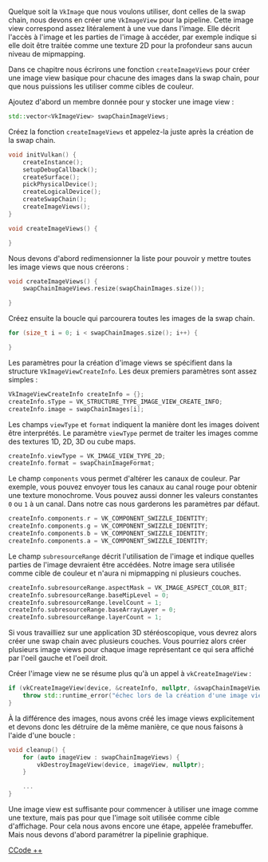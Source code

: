 Quelque soit la `VkImage` que nous voulons utiliser, dont celles de la swap chain, nous devons en créer une 
`VkImageView` pour la pipeline. Cette image view correspond assez litéralement à une vue dans l'image. Elle décrit 
l'accès à l'image et les parties de l'image à accéder, par exemple indique si elle doit être traitée comme une 
texture 2D pour la profondeur sans aucun niveau de mipmapping.

Dans ce chapitre nous écrirons une fonction `createImageViews` pour créer une image view basique pour chacune des 
images dans la swap chain, pour que nous puissions les utiliser comme cibles de couleur.

Ajoutez d'abord un membre donnée pour y stocker une image view :

```c++
std::vector<VkImageView> swapChainImageViews;
```

Créez la fonction `createImageViews` et appelez-la juste après la création de la swap chain.

```c++
void initVulkan() {
    createInstance();
    setupDebugCallback();
    createSurface();
    pickPhysicalDevice();
    createLogicalDevice();
    createSwapChain();
    createImageViews();
}

void createImageViews() {

}
```

Nous devons d'abord redimensionner la liste pour pouvoir y mettre toutes les image views que nous créerons :

```c++
void createImageViews() {
    swapChainImageViews.resize(swapChainImages.size());

}
```

Créez ensuite la boucle qui parcourera toutes les images de la swap chain.

```c++
for (size_t i = 0; i < swapChainImages.size(); i++) {

}
```

Les paramètres pour la création d'image views se spécifient dans la structure `VkImageViewCreateInfo`. Les deux 
premiers paramètres sont assez simples :

```c++
VkImageViewCreateInfo createInfo = {};
createInfo.sType = VK_STRUCTURE_TYPE_IMAGE_VIEW_CREATE_INFO;
createInfo.image = swapChainImages[i];
```

Les champs `viewType` et `format` indiquent la manière dont les images doivent être interprétés. Le paramètre 
`viewType` permet de traiter les images comme des textures 1D, 2D, 3D ou cube maps.

```c++
createInfo.viewType = VK_IMAGE_VIEW_TYPE_2D;
createInfo.format = swapChainImageFormat;
```

Le champ `components` vous permet d'altérer les canaux de couleur. Par exemple, vous pouvez envoyer tous les 
canaux au canal rouge pour obtenir une texture monochrome. Vous pouvez aussi donner les valeurs constantes `0` ou `1`
à un canal. Dans notre cas nous garderons les paramètres par défaut.

```c++
createInfo.components.r = VK_COMPONENT_SWIZZLE_IDENTITY;
createInfo.components.g = VK_COMPONENT_SWIZZLE_IDENTITY;
createInfo.components.b = VK_COMPONENT_SWIZZLE_IDENTITY;
createInfo.components.a = VK_COMPONENT_SWIZZLE_IDENTITY;
```

Le champ `subresourceRange` décrit l'utilisation de l'image et indique quelles parties de l'image devraient être 
accédées. Notre image sera utilisée comme cible de couleur et n'aura ni mipmapping ni plusieurs couches.

```c++
createInfo.subresourceRange.aspectMask = VK_IMAGE_ASPECT_COLOR_BIT;
createInfo.subresourceRange.baseMipLevel = 0;
createInfo.subresourceRange.levelCount = 1;
createInfo.subresourceRange.baseArrayLayer = 0;
createInfo.subresourceRange.layerCount = 1;
```

Si vous travailliez sur une application 3D stéréoscopique, vous devrez alors créer une swap chain avec plusieurs 
couches. Vous pourriez alors créer plusieurs image views pour chaque image représentant ce qui sera affiché par 
l'oeil gauche et l'oeil droit.

Créer l'image view ne se résume plus qu'à un appel à `vkCreateImageView` :

```c++
if (vkCreateImageView(device, &createInfo, nullptr, &swapChainImageViews[i]) != VK_SUCCESS) {
    throw std::runtime_error("échec lors de la création d'une image view!");
}
```

À la différence des images, nous avons créé les image views explicitement et devons donc les détruire de la même 
manière, ce que nous faisons à l'aide d'une boucle :

```c++
void cleanup() {
    for (auto imageView : swapChainImageViews) {
        vkDestroyImageView(device, imageView, nullptr);
    }

    ...
}
```

Une image view est suffisante pour commencer à utiliser une image comme une texture, mais pas pour que l'image soit 
utilisée comme cible d'affichage. Pour cela nous avons encore une étape, appelée framebuffer. Mais nous devons 
d'abord paramétrer la pipelinie graphique.

[CCode ++](/code/07_image_views.cpp)
